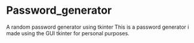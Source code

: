 # Password_generator
A random password generator using tkinter
This is a password generator i made using the GUI tkinter for personal purposes. 
